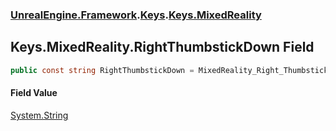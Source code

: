 ### [UnrealEngine.Framework](./UnrealEngine-Framework.md 'UnrealEngine.Framework').[Keys](./Keys.md 'UnrealEngine.Framework.Keys').[Keys.MixedReality](./Keys-MixedReality.md 'UnrealEngine.Framework.Keys.MixedReality')
## Keys.MixedReality.RightThumbstickDown Field
  
```csharp
public const string RightThumbstickDown = MixedReality_Right_Thumbstick_Down;
```
#### Field Value
[System.String](https://docs.microsoft.com/en-us/dotnet/api/System.String 'System.String')  
